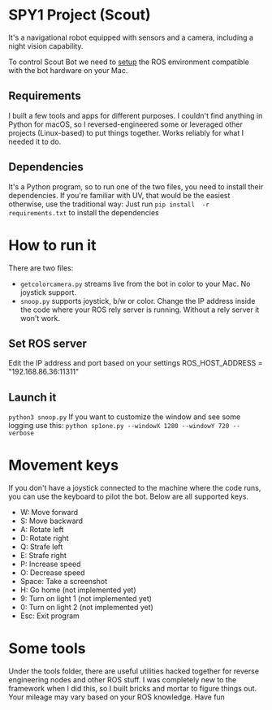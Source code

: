 # SPY1 Project (Scout)

It's a navigational robot equipped with sensors and a camera, including a night vision capability.

To control Scout Bot we need to [setup](./docs/ros_setup.md) the ROS environment compatible with the bot hardware on your Mac.

## Requirements
I built a few tools and apps for different purposes. I couldn't find anything in Python for macOS, so I reversed-engineered some or leveraged other projects (Linux-based) to put things together. Works reliably for what I needed it to do.

## Dependencies
It's a Python program, so to run one of the two files, you need to install their dependencies.
If you're familiar with UV, that would be the easiest otherwise, use the traditional way:
Just run ``` pip install  -r requirements.txt ``` to install the dependencies

# How to run it
There are two files:
* `getcolorcamera.py` streams live from the bot in color to your Mac. No joystick support.
* `snoop.py` supports joystick, b/w or color. Change the IP address inside the code where your ROS rely server is running. Without a rely server it won't work.

## Set ROS server
Edit the IP address and port based on your settings
ROS_HOST_ADDRESS = "192.168.86.36:11311"
## Launch it
`python3 snoop.py`
If you want to customize the window and see some logging use this:
`python sp1one.py --windowX 1280 --windowY 720 --verbose`

# Movement keys
If you don't have a joystick connected to the machine where the code runs, you can use the keyboard to pilot the bot.
Below are all supported keys.

* W: Move forward
* S: Move backward
* A: Rotate left
* D: Rotate right
* Q: Strafe left
* E: Strafe right
* P: Increase speed
* O: Decrease speed
* Space: Take a screenshot
* H: Go home (not implemented yet)
* 9: Turn on light 1 (not implemented yet)
* 0: Turn on light 2 (not implemented yet)
* Esc: Exit program

# Some tools
Under the tools folder, there are useful utilities hacked together for reverse engineering nodes and other ROS stuff. I was completely new to the framework when I did this, so I built bricks and mortar to figure things out. Your mileage may vary based on your ROS knowledge. Have fun
